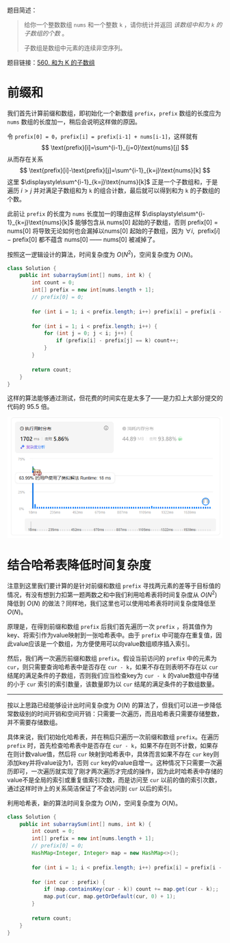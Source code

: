 题目简述：

> 给你一个整数数组 `nums` 和一个整数 `k` ，请你统计并返回 *该数组中和为 `k` 的子数组的个数* 。
>
> 子数组是数组中元素的连续非空序列。

题目链接：[560. 和为 K 的子数组](https://leetcode.cn/problems/subarray-sum-equals-k/)

# 前缀和

我们首先计算前缀和数组，即初始化一个新数组 `prefix`，`prefix` 数组的长度应为 `nums` 数组的长度加一，稍后会说明这样做的原因。

令 `prefix[0] = 0`，`prefix[i] = prefix[i-1] + nums[i-1]`，这样就有
$$
\text{prefix}[i]=\sum^{i-1}_{j=0}\text{nums}[j]
$$
从而存在关系
$$
\text{prefix}[i]-\text{prefix}[j]=\sum^{i-1}_{k=j}\text{nums}[k]
$$
这里 $\displaystyle\sum^{i-1}_{k=j}\text{nums}[k]$ 正是一个子数组和，于是遍历 $i>j$ 并对满足子数组和为 `k` 的组合计数，最后就可以得到和为 `k` 的子数组的个数。

此前让 `prefix` 的长度为 `nums` 长度加一的理由这样 $\displaystyle\sum^{i-1}_{k=j}\text{nums}[k]$ 能够包含从 $\text{nums}[0]$ 起始的子数组，否则 $\text{prefix}[0]=\text{nums}[0]$ 将导致无论如何也会漏掉以$\text{nums}[0]$ 起始的子数组，因为 $\forall i,\ \ \text{prefix}[i]-\text{prefix}[0]$ 都不蕴含 $\text{nums}[0]$ —— $\text{nums}[0]$ 被减掉了。

按照这一逻辑设计的算法，时间复杂度为 $O(N^2)$，空间复杂度为 $O(N)$。

```java
class Solution {
    public int subarraySum(int[] nums, int k) {
        int count = 0;
        int[] prefix = new int[nums.length + 1];
        // prefix[0] = 0;

        for (int i = 1; i < prefix.length; i++) prefix[i] = prefix[i - 1] + nums[i - 1];

        for (int i = 1; i < prefix.length; i++) {
            for (int j = 0; j < i; j++) {
                if (prefix[i] - prefix[j] == k) count++;
            }
        }
        
        return count;
    }
}
```

这样的算法能够通过测试，但花费的时间实在是太多了——是力扣上大部分提交的代码的 95.5 倍。

![时间复杂度O(N^2)的前缀和方法，时间开销非常大](images/560.png)

# 结合哈希表降低时间复杂度

注意到这里我们要计算的是针对前缀和数组 `prefix` 寻找两元素的差等于目标值的情况，有没有想到力扣第一题两数之和中我们利用哈希表将时间复杂度从 $O(N^2)$ 降低到 $O(N)$ 的做法？同样地，我们这里也可以使用哈希表将时间复杂度降低至 $O(N)$。

原理是，在得到前缀和数组 `prefix` 后我们首先遍历一次 `prefix` ，将其值作为key、将索引作为value映射到一张哈希表中。由于 `prefix` 中可能存在重复值，因此value应该是一个数组，为方便使用可以向value数组顺序插入索引。

然后，我们再一次遍历前缀和数组 `prefix`。假设当前访问的 `prefix` 中的元素为 `cur`，则只需要查询哈希表中是否存在 `cur - k`，如果不存在则表明不存在以 `cur` 结尾的满足条件的子数组，否则我们应当检查key为 `cur - k` 的value数组中存储的小于 `cur` 索引的索引数量，该数量即为以 `cur` 结尾的满足条件的子数组数量。

---

按以上思路已经能够设计出时间复杂度为 $O(N)$ 的算法了，但我们可以进一步降低常数级别的时间开销和空间开销：只需要一次遍历，而且哈希表只需要存储整数，并不需要存储数组。

具体来说，我们初始化哈希表，并在稍后只遍历一次前缀和数组 `prefix`。在遍历 `prefix` 时，首先检查哈希表中是否存在 `cur - k`，如果不存在则不计数，如果存在则计数value值，然后将 `cur` 映射到哈希表中，具体而言如果不存在 `cur` key则添加key并将value设为1，否则 `cur` key的value自增一。这种情况下只需要一次遍历即可，一次遍历就实现了刚才两次遍历才完成的操作，因为此时哈希表中存储的value不是全局的索引或重复值索引次数，而是访问至 `cur` 以前的值的索引次数，通过这样时许上的关系简洁保证了不会访问到 `cur` 以后的索引。

利用哈希表，新的算法时间复杂度为 $O(N)$，空间复杂度为 $O(N)$。

```java
class Solution {
    public int subarraySum(int[] nums, int k) {
        int count = 0;
        int[] prefix = new int[nums.length + 1];
        // prefix[0] = 0;
        HashMap<Integer, Integer> map = new HashMap<>();

        for (int i = 1; i < prefix.length; i++) prefix[i] = prefix[i - 1] + nums[i - 1];

        for (int cur : prefix) {
            if (map.containsKey(cur - k)) count += map.get(cur - k);;
            map.put(cur, map.getOrDefault(cur, 0) + 1);
        }

        return count;
    }
}
```

